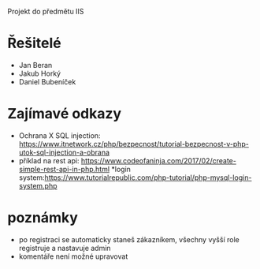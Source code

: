 ﻿Projekt do předmětu IIS

# Řešitelé
* Jan Beran
* Jakub Horký 
* Daniel Bubeníček

# Zajímavé odkazy
* Ochrana X SQL injection: https://www.itnetwork.cz/php/bezpecnost/tutorial-bezpecnost-v-php-utok-sql-injection-a-obrana
* příklad na rest api: https://www.codeofaninja.com/2017/02/create-simple-rest-api-in-php.html
*login system:https://www.tutorialrepublic.com/php-tutorial/php-mysql-login-system.php


# poznámky
* po registraci se automaticky staneš zákazníkem, všechny vyšší role registruje a nastavuje admin
* komentáře není možné upravovat
